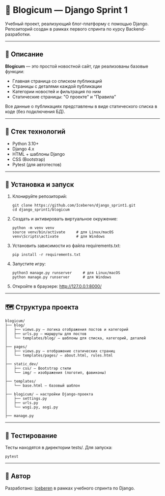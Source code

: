 # 📰 Blogicum — Django Sprint 1

Учебный проект, реализующий блог-платформу с помощью Django.  
Репозиторий создан в рамках первого спринта по курсу Backend-разработки.

---

## 📌 Описание

**Blogicum** — это простой новостной сайт, где реализованы базовые функции:
- Главная страница со списком публикаций
- Страницы с деталями каждой публикации
- Категории новостей и фильтрация по ним
- Статические страницы: "О проекте" и "Правила"

Все данные о публикациях представлены в виде статического списка в коде (без подключения БД).

---

## 🧱 Стек технологий

- Python 3.10+
- Django 4.x
- HTML + шаблоны Django
- CSS (Bootstrap)
- Pytest (для автотестов)

---

## 🚀 Установка и запуск

1. Клонируйте репозиторий:
    ```
    git clone https://github.com/Iceberen/django_sprint1.git
    cd django_sprint1/blogicum

2. Cоздать и активировать виртуальное окружение:
    ```
    python -m venv venv
    source venv/bin/activate     # для Linux/macOS
    venv\Scripts\activate        # для Windows

3. Установить зависимости из файла requirements.txt:
    ```
    pip install -r requirements.txt

4. Запустите игру:
    ```
    python3 manage.py runserver     # для Linux/macOS
    python manage.py runserver      # для Windows

5. Откройте в браузере:
    http://127.0.0.1:8000/

---

## 🗺 Структура проекта
```
blogicum/
├── blog/
│   ├── views.py — логика отображения постов и категорий
│   ├── urls.py — маршруты для постов
│   └── templates/blog/ — шаблоны для списка, категорий, деталей
│
├── pages/
│   ├── views.py — отображение статических страниц
│   └── templates/pages/ — about.html, rules.html
│
├── static_dev/
│   ├── css/ — Bootstrap стили
│   └── img/ — изображения (логотип, фавиконы)
│
├── templates/
│   └── base.html — базовый шаблон
│
├── blogicum/ — настройки Django-проекта
│   ├── settings.py
│   ├── urls.py
│   └── wsgi.py, asgi.py
│
├── manage.py
```

---

## 🧪 Тестирование
Тесты находятся в директории tests/.
Для запуска:
```
pytest
```

---

## 👤 Автор
Разработано: [Iceberen](https://github.com/Iceberen) в рамках учебного спринта по Django.